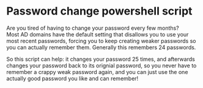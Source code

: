 # Password change powershell script

Are you tired of having to change your password every few months?  
Most AD domains have the default setting that disallows you to use your most recent passwords, forcing you to keep creating weaker passwords so you can actually remember them. Generally this remembers 24 passwords.

So this script can help: it changes your password 25 times, and afterwards changes your password back to its orignial password, so you never have to remember a crappy weak password again, and you can just use the one actually good password you like and can remember!
